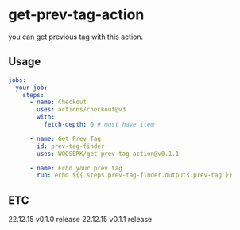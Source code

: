 # get-prev-tag-action

you can get previous tag with this action.

## Usage

```yaml
jobs:
  your-job:
    steps:
      - name: Checkout
        uses: actions/checkout@v3
        with:
          fetch-depth: 0 # must have item

      - name: Get Prev Tag
        id: prev-tag-finder
        uses: WOOSERK/get-prev-tag-action@v0.1.1

      - name: Echo your prev tag
        run: echo ${{ steps.prev-tag-finder.outputs.prev-tag }}
```

## ETC

22.12.15 v0.1.0 release
22.12.15 v0.1.1 release
